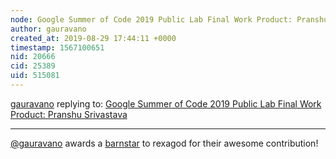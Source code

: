 ```yaml
---
node: Google Summer of Code 2019 Public Lab Final Work Product: Pranshu Srivastava
author: gauravano
created_at: 2019-08-29 17:44:11 +0000
timestamp: 1567100651
nid: 20666
cid: 25389
uid: 515081
---
```




[gauravano](../profile/gauravano) replying to: [Google Summer of Code 2019 Public Lab Final Work Product: Pranshu Srivastava](../notes/rexagod/08-25-2019/google-summer-of-code-2019-public-lab-final-work-product-pranshu-srivastava)

----
[@gauravano](/profile/gauravano) awards a <a href="//publiclab.org/wiki/barnstars">barnstar</a> to rexagod for their awesome contribution!